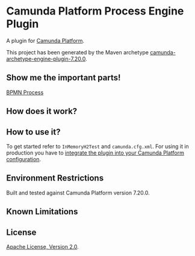 # Camunda Platform Process Engine Plugin
A plugin for [Camunda Platform](http://docs.camunda.org).

This project has been generated by the Maven archetype
[camunda-archetype-engine-plugin-7.20.0](https://docs.camunda.org/manual/latest/user-guide/process-applications/maven-archetypes/).

## Show me the important parts!
[BPMN Process](src/test/resources/process.bpmn)

## How does it work?

## How to use it?
To get started refer to `InMemoryH2Test` and `camunda.cfg.xml`.
For using it in production you have to [integrate the plugin into your Camunda Platform configuration](https://docs.camunda.org/manual/latest/user-guide/process-engine/process-engine-plugins/).

## Environment Restrictions
Built and tested against Camunda Platform version 7.20.0.

## Known Limitations

## License
[Apache License, Version 2.0](http://www.apache.org/licenses/LICENSE-2.0).

<!-- Tweet
New @Camunda example: Camunda Platform Process Engine Plugin - A plugin for [Camunda Platform](http://docs.camunda.org). https://github.com/camunda-consulting/code/tree/master/snippets/camunda-process-engine-plugin
-->
